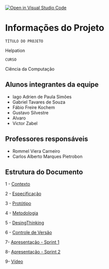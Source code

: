 [![Open in Visual Studio Code](https://classroom.github.com/assets/open-in-vscode-c66648af7eb3fe8bc4f294546bfd86ef473780cde1dea487d3c4ff354943c9ae.svg)](https://classroom.github.com/online_ide?assignment_repo_id=7552766&assignment_repo_type=AssignmentRepo)
# Informações do Projeto
`TÍTULO DO PROJETO`  

Helpation

`CURSO` 

Ciência da Computação

## Alunos integrantes da equipe

* Iago Adrien de Paula Simões
* Gabriel Tavares de Souza
* Fábio Freire Kochem
* Gustavo Silvestre 
* Alvaro 
* Victor Zabel

## Professores responsáveis

* Rommel Viera Carneiro
* Carlos Alberto Marques Pietrobon

## Estrutura do Documento
1 - [Contexto](https://github.com/ICEI-PUC-Minas-PMGCC-TI/tiaw-pmg-cc-m-20221-tiaw-doacoes-grupo-2/blob/master/informacoes/Contexto.md)

2 - [Especificação](https://github.com/ICEI-PUC-Minas-PMGCC-TI/tiaw-pmg-cc-m-20221-tiaw-doacoes-grupo-2/blob/master/informacoes/Especificação.md)

3 - [Protótipo](https://github.com/ICEI-PUC-Minas-PMGCC-TI/tiaw-pmg-cc-m-20221-tiaw-doacoes-grupo-2/tree/master/docs/concepcao/prototipo)

4 - [Metodologia](https://github.com/ICEI-PUC-Minas-PMGCC-TI/tiaw-pmg-cc-m-20221-tiaw-doacoes-grupo-2/blob/master/informacoes/Metodologia.md)

5 - [DesingThinking](https://github.com/ICEI-PUC-Minas-PMGCC-TI/tiaw-pmg-cc-m-20221-tiaw-doacoes-grupo-2/blob/master/docs/concepcao/Design_Thinking/PMGCC-M%20-%20T1-G5%20-%20Dificuldade%20em%20fazer%20doações%202.pdf)

6 - [Controle de Versão](versao.md)

7- [Apresentação - Sprint 1](https://github.com/ICEI-PUC-Minas-PMGCC-TI/tiaw-pmg-cc-m-20221-tiaw-doacoes-grupo-2/blob/master/docs/apresentacao/sprint1/DIFICULDADE%20EM%20FAZER%20DOAÇÕES.pdf)

8- [Apresentação - Sprint 2]()

9- [Vídeo]()
